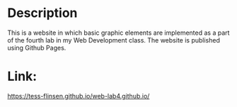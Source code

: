 # Description
This is a website in which basic graphic elements are implemented as a part of the fourth lab in my Web Development class. The website is published using Github Pages.

# Link:
 https://tess-flinsen.github.io/web-lab4.github.io/
